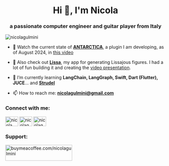 <h1 align="center">Hi 👋, I'm Nicola</h1>
<h3 align="center">a passionate computer engineer and guitar player from Italy</h3>

<p align="left"> <img src="https://komarev.com/ghpvc/?username=nicolagulmini&label=Profile%20views&color=0e75b6&style=flat" alt="nicolagulmini" /> </p>

- 🔭 Watch the current state of [**ANTARCTICA**](https://github.com/nicolagulmini/plugins/tree/main/ANTARCTICA), a plugin I am developing, as of August 2024, in [this video](https://www.youtube.com/watch?v=fd3KFXBRHJo)

- 🎥 Also check out [**Lissa**](https://github.com/nicolagulmini/Lissa), my app for generating Lissajous figures. I had a lot of fun building it and creating the [video presentation](https://youtu.be/_66SNrt6bb0).

- 🌱 I’m currently learning **LangChain, LangGraph, Swift, Dart (Flutter), JUCE**... and **[Strudel](https://github.com/nicolagulmini/strudel_songs)**

- 📫 How to reach me: **nicolagulmini@gmail.com**

<h3 align="left">Connect with me:</h3>
<p align="left">
<a href="https://www.linkedin.com/in/nicolagulmini/" target="blank"><img align="center" src="https://raw.githubusercontent.com/rahuldkjain/github-profile-readme-generator/master/src/images/icons/Social/linked-in-alt.svg" alt="nicola gulmini" height="30" width="40" /></a>
<a href="https://instagram.com/nicolagulmini" target="blank"><img align="center" src="https://raw.githubusercontent.com/rahuldkjain/github-profile-readme-generator/master/src/images/icons/Social/instagram.svg" alt="nicolagulmini" height="30" width="40" /></a>
<a href="https://www.youtube.com/@NicolaGulmini" target="blank"><img align="center" src="https://raw.githubusercontent.com/rahuldkjain/github-profile-readme-generator/master/src/images/icons/Social/youtube.svg" alt="nicolagulmini" height="30" width="40" /></a>
</p>

<h3 align="left">Support:</h3>
<p><a href="https://buymeacoffee.com/nicolagulmini"> <img align="left" src="https://cdn.buymeacoffee.com/buttons/v2/default-yellow.png" height="50" width="210" alt="buymeacoffee.com/nicolagulmini" /></a></p><br><br>

